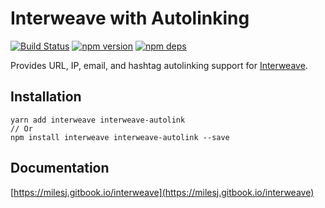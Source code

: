 # Interweave with Autolinking

[![Build Status](https://travis-ci.org/milesj/interweave.svg?branch=master)](https://travis-ci.org/milesj/interweave)
[![npm version](https://badge.fury.io/js/interweave-autolink.svg)](https://www.npmjs.com/package/interweave-autolink)
[![npm deps](https://david-dm.org/milesj/interweave-autolink.svg)](https://www.npmjs.com/package/interweave-autolink)

Provides URL, IP, email, and hashtag autolinking support for
[Interweave](https://github.com/milesj/interweave).

## Installation

```
yarn add interweave interweave-autolink
// Or
npm install interweave interweave-autolink --save
```

## Documentation

[https://milesj.gitbook.io/interweave](https://milesj.gitbook.io/interweave)
